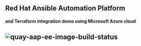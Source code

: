 ## Red Hat Ansible Automation Platform 
#### and Terraform integration demo using Microsoft Azure cloud
![quay-aap-ee-image-build-status](https://quay.io/repository/dovid/aap-ee-terraform/status)
---
